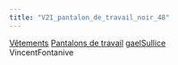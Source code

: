 ```yaml
---
title: "V21_pantalon_de_travail_noir_48"
---
```


[Vêtements](notes/equipements/L_Vetements.md) [Pantalons de travail](notes/equipements/vetements/V_PantalonsDeTravail.md) [gaelSullice](notes/utilisateurs/beneficiaires/gaelSullice.md)\
VincentFontanive